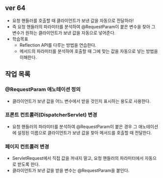 ## ver 64
- 요청 핸들러를 호출할 때 클라이언트가 보낸 값을 자동으로 전달하라!
- 즉 요청 핸들러의 파라미터를 분석하여 @RequestParam이 붙은 변수을 찾아
  그 변수가 원하는 클라이언트가 보낸 값을 자동으로 넣어준다.
- 학습목표
  - Reflection API를 다루는 방법을 연습한다.
  - 메서드의 파라미터를 분석하여 호출할 때 그에 맞는 값을 자동으로 넣는 방법을 이해한다.

## 작업 목록 

### @RequestParam 애노테이션 정의
- 클라이언트가 보낸 값을 어느 변수에서 받을 것인지 표시하는 용도로 사용한다.

### 프론트 컨트롤러(DispatcherServlet) 변경
- 요청 핸들러의 파라미터를 분석하여 @RequestParam이 붙은 경우
  그 애노테이션에 설정된 이름으로 클라이언트가 보낸 값을 찾아 
  메서드를 호출할 때 전달한다.

### 페이지 컨트롤러 변경
- ServletRequest에서 직접 값을 꺼내지 말고, 요청 핸들러의 파라미터에서 
  자동으로 받도록 한다.
- 클라이언트가 보낸 값을 받을 변수는 @RequestParam을 붙인다.






